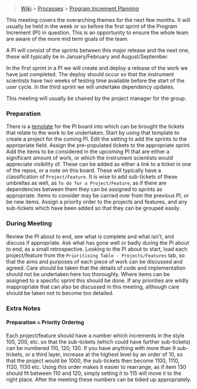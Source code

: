 > [Wiki](Home) > [Processes](Processes) > [Program Increment Planning](PI-Planning)

This meeting covers the overarching themes for the next few months. It will usually be held in the week or so before the first sprint of the Program Increment (PI) in question. This is an opportunity to ensure the whole team are aware of the more mid term goals of the team.

A PI will consist of the sprints between this major release and the next one, these will typically be in January/February and August/September.

In the first sprint in a PI we will create and deploy a release of the work we have just completed. The deploy should occur so that the instrument scientists have two weeks of testing time available before the start of the user cycle. In the third sprint we will undertake dependency updates.

This meeting will usually be chaired by the project manager for the group.

### Preparation

There is a [template](https://github.com/orgs/ISISComputingGroup/projects?query=is%3Aopen+is%3Atemplate) for the PI board into which can be brought the tickets that relate to the work to be undertaken.
Start by using that template to create a project for the coming PI.
Edit the setting to add the sprints to the appropriate field. Assign the pre-populated tickets to the appropriate sprint.
Add the items to be considered in the upcoming PI that are either a significant amount of work, or which the instrument scientists would appreciate visibility of. These can be added as either a link to a ticket in one of the repos, or a note on this board. These will typically have a classification of `Project/Feature`. It is wise to add sub-tickets of these umbrellas as well, as `To do for a Project/Feature`, as if there are dependencies between them they can be assigned to sprints as appropriate.
Items to consider may be carried over from the previous PI, or be new items.
Assign a priority order to the projects and features, and any sub-tickets which have been added so that they can be grouped easily.

### During Meeting

Review the PI about to end, see what is complete and what isn't, and discuss if appropriate.
Ask what has gone well or badly during the PI about to end, as a small retrospective.
Looking to the PI about to start, load each project/feature  from the `Prioritising Table - Projects/Features` tab, so that the aims and purposes of each piece of work can be discussed and agreed. Care should be taken that the details of code and implementation should not be undertaken here too thoroughly.
Where items can be assigned to a specific sprint this should be done. If any priorities are wildly inappropriate that can also be discussed in this meeting, although care should be taken not to become too detailed.

### Extra Notes
#### Preparation = Priority Ordering
Each project/feature should have a number which increments in the style 100, 200, etc. so that the sub-tickets (which could have further sub-tickets) can be numbered 110, 120, 130. If you have anything with more than 9 sub-tickets, or a third layer, increase at the highest level by an order of 10, so that the project would be 1000, the sub-tickets then become 1100, 1110, 1120, 1130 etc. Using this order makes it easier to rearrange, as if item 130 should fit between 110 and 120, simply setting it to 115 will move it to the right place.
After the meeting these numbers can be tidied up appropriately.